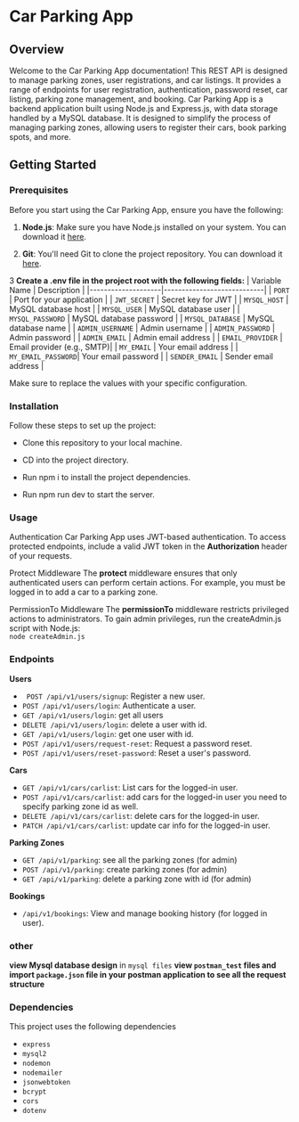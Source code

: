 # Car Parking App

## Overview

Welcome to the Car Parking App documentation! This REST API is designed to manage parking zones, user registrations, and car listings. It provides a range of endpoints for user registration, authentication, password reset, car listing, parking zone management, and booking.
Car Parking App is a backend application built using Node.js and Express.js, with data storage handled by a MySQL database. It is designed to simplify the process of managing parking zones, allowing users to register their cars, book parking spots, and more.

## Getting Started

### Prerequisites

Before you start using the Car Parking App, ensure you have the following:

1. **Node.js**: Make sure you have Node.js installed on your system. You can download it [here](https://nodejs.org/).

2. **Git**: You'll need Git to clone the project repository. You can download it [here](https://git-scm.com/).

3 **Create a .env file in the project root with the following fields:**
| Variable Name | Description |
|--------------------|----------------------------|
| `PORT` | Port for your application |
| `JWT_SECRET` | Secret key for JWT |
| `MYSQL_HOST` | MySQL database host |
| `MYSQL_USER` | MySQL database user |
| `MYSQL_PASSWORD` | MySQL database password |
| `MYSQL_DATABASE` | MySQL database name |
| `ADMIN_USERNAME` | Admin username |
| `ADMIN_PASSWORD` | Admin password |
| `ADMIN_EMAIL` | Admin email address |
| `EMAIL_PROVIDER` | Email provider (e.g., SMTP)|
| `MY_EMAIL` | Your email address |
| `MY_EMAIL_PASSWORD`| Your email password |
| `SENDER_EMAIL` | Sender email address |

Make sure to replace the values with your specific configuration.

### Installation

Follow these steps to set up the project:

- Clone this repository to your local machine.

- CD into the project directory.

- Run npm i to install the project dependencies.
- Run npm run dev to start the server.

### Usage

Authentication
Car Parking App uses JWT-based authentication. To access protected endpoints, include a valid JWT token in the **Authorization** header of your requests.

Protect Middleware
The **protect** middleware ensures that only authenticated users can perform certain actions. For example, you must be logged in to add a car to a parking zone.

PermissionTo Middleware
The **permissionTo** middleware restricts privileged actions to administrators. To gain admin privileges, run the createAdmin.js script with Node.js:
<br>
`node createAdmin.js`

### Endpoints

**Users**

- ` POST /api/v1/users/signup`: Register a new user.
- `POST /api/v1/users/login`: Authenticate a user.
- `GET /api/v1/users/login`: get all users
- `DELETE /api/v1/users/login`: delete a user with id.
- `GET /api/v1/users/login`: get one user with id.
- `POST /api/v1/users/request-reset`: Request a password reset.
- `POST /api/v1/users/reset-password`: Reset a user's password.

**Cars**

- `GET /api/v1/cars/carlist`: List cars for the logged-in user.
- `POST /api/v1/cars/carlist`: add cars for the logged-in user you need to specify parking zone id as well.
- `DELETE /api/v1/cars/carlist`: delete cars for the logged-in user.
- `PATCH /api/v1/cars/carlist`: update car info for the logged-in user.

**Parking Zones**

- `GET /api/v1/parking`: see all the parking zones (for admin)
- `POST /api/v1/parking`: create parking zones (for admin)
- `GET /api/v1/parking`: delete a parking zone with id (for admin)

**Bookings**

- `/api/v1/bookings`: View and manage booking history (for logged in user).

### other

**view Mysql database design** in `mysql files`
**view `postman_test` files and import `package.json` file in your postman application to see all the request structure**

### Dependencies

This project uses the following dependencies

- `express`
- `mysql2`
- `nodemon`
- `nodemailer`
- `jsonwebtoken`
- `bcrypt`
- `cors`
- `dotenv`
